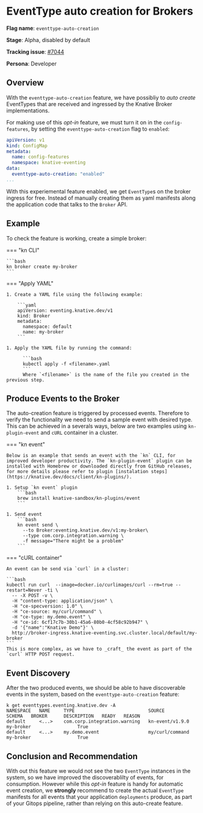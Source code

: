 # EventType auto creation for Brokers

**Flag name**: `eventtype-auto-creation`

**Stage**: Alpha, disabled by default

**Tracking issue**: [#7044](https://github.com/knative/eventing/issues/7044)

**Persona**: Developer


## Overview

With the `eventtype-auto-creation` feature, we have possibliy to _auto create_ EventTypes that are received and ingressed by the Knative Broker implementations.

For making use of this _opt-in_ feature, we must turn it on in the `config-features`, by setting the `eventtype-auto-creation` flag to `enabled`:

```yaml
apiVersion: v1
kind: ConfigMap
metadata:
  name: config-features
  namespace: knative-eventing
data:
  eventtype-auto-creation: "enabled"
...
```

With this experiemental feature enabled, we get `EventType`s on the broker ingress for free. Instead of manually creating them as yaml manifests along the application code that talks to the `Broker` API. 

## Example

To check the feature is working, create a simple broker:


=== "kn CLI"
  
    ```bash
    kn broker create my-broker
    ```

=== "Apply YAML"

    1. Create a YAML file using the following example:

        ```yaml
        apiVersion: eventing.knative.dev/v1
        kind: Broker
        metadata:
          namespace: default
          name: my-broker
        ```
    
    1. Apply the YAML file by running the command:

          ```bash
          kubectl apply -f <filename>.yaml
          ```
          Where `<filename>` is the name of the file you created in the previous step.


## Produce Events to the Broker

The auto-creation feature is triggered by processed events. Therefore to verify the functionality we need to send a sample event with desired type. This can be achieved in a severals ways, below are two examples using `kn-plugin-event` and `cURL`
container in a cluster.

=== "kn event"

    Below is an example that sends an event with the `kn` CLI, for improved developer productivity. The `kn-plugin-event` plugin can be installed with Homebrew or downloaded directly from GitHub releases, for more details please refer to plugin [instalation steps](https://knative.dev/docs/client/kn-plugins/).

    1. Setup `kn event` plugin
        ```bash
        brew install knative-sandbox/kn-plugins/event
        ```

    1. Send event
        ```bash
        kn event send \
          --to Broker:eventing.knative.dev/v1:my-broker\
          --type com.corp.integration.warning \
          -f message="There might be a problem"
        ```

=== "cURL container"

    An event can be send via `curl` in a cluster:

    ```bash
    kubectl run curl  --image=docker.io/curlimages/curl --rm=true --restart=Never -ti \
      -- -X POST -v \
      -H "content-type: application/json" \
      -H "ce-specversion: 1.0" \
      -H "ce-source: my/curl/command" \
      -H "ce-type: my.demo.event" \
      -H "ce-id: 6cf17c7b-30b1-45a6-80b0-4cf58c92b947" \
      -d '{"name":"Knative Demo"}' \
      http://broker-ingress.knative-eventing.svc.cluster.local/default/my-broker
    ```
    This is more complex, as we have to _craft_ the event as part of the `curl` HTTP POST request.

## Event Discovery

After the two produced events, we should be able to have discoverable events in the system, based on the `eventtype-auto-creation` feature:

```
k get eventtypes.eventing.knative.dev -A 
NAMESPACE   NAME     TYPE                           SOURCE            SCHEMA   BROKER      DESCRIPTION   READY   REASON
default     <...>    com.corp.integration.warning   kn-event/v1.9.0            my-broker                 True    
default     <...>    my.demo.event                  my/curl/command            my-broker                 True    
```

## Conclusion and Recommendation

With out this feature we would not see the two `EventType` instances in the system, so we have improved the discoverablilty of events, for consumption. However while this _opt-in_ feature is handy for automatic event creation, we **strongly** recommend to create the actual `EventType` manifests for all events that your application `deployments` produce, as part of your Gitops pipeline, rather than relying on this auto-create feature.
